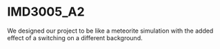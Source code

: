 # IMD3005_A2
 We designed our project to be like a meteorite simulation with the added effect of a switching on a different background.
